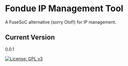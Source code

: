 # Fondue IP Management Tool

A FuseSoC alternative (sorry Olof!) for IP management.

## Current Version

0.0.1

[![License: GPL v3](https://img.shields.io/badge/License-GPL%20v3-blue.svg)](https://www.gnu.org/licenses/gpl-3.0)
